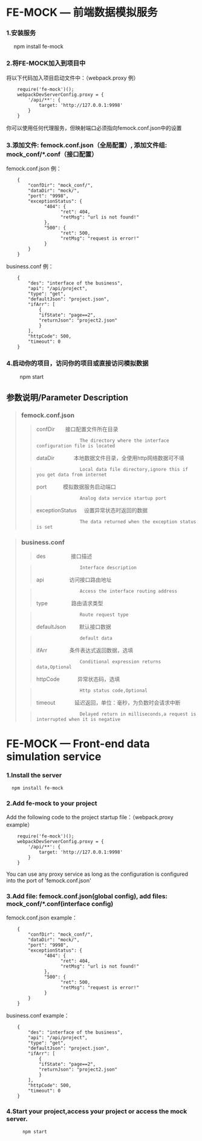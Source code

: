 FE-MOCK — 前端数据模拟服务
======
### 1.安装服务
      npm install fe-mock

### 2.将FE-MOCK加入到项目中
将以下代码加入项目启动文件中：（webpack.proxy 例）

        require('fe-mock')();
        webpackDevServerConfig.proxy = {
            '/api/**': {
                target: 'http://127.0.0.1:9998'
            }
        }
        
你可以使用任何代理服务，但映射端口必须指向femock.conf.json中的设置

### 3.添加文件: femock.conf.json（全局配置）, 添加文件组: mock_conf/*.conf（接口配置）
        
femock.conf.json 例：

        {
            "confDir": "mock_conf/",
            "dataDir": "mock/",
            "port": "9998",
            "exceptionStatus": {
                  "404": {
                        "ret": 404,
                        "retMsg": "url is not found!"
                  },
                  "500": {
                        "ret": 500,
                        "retMsg": "request is error!"
                  }
            }
        }

business.conf 例：

        {
            "des": "interface of the business",
            "api": "/api/project",
            "type": "get",
            "defaultJson": "project.json",
            "ifArr": [
                {
                "ifState": "page==2",
                "returnJson": "project2.json"
                }
            ],
            "httpCode": 500,
            "timeout": 0
        }

### 4.启动你的项目，访问你的项目或直接访问模拟数据
          npm start

参数说明/Parameter Description
------

> ### femock.conf.json
> > confDir             接口配置文件所在目录
> > 
> >                     The directory where the interface configuration file is located
> > 
> > dataDir             本地数据文件目录，全使用http网络数据可不填
> 
> >                     Local data file directory,ignore this if you get data from internet
> > 
> > port                模拟数据服务启动端口
> 
> >                     Analog data service startup port
> > 
> > exceptionStatus     设置异常状态时返回的数据
> 
> >                     The data returned when the exception status is set

> ### business.conf
> > des                 接口描述
> 
> >                     Interface description
> > 
> > api                 访问接口路由地址
> 
> >                     Access the interface routing address
> > 
> > type                路由请求类型
> 
> >                     Route request type
> > 
> > defaultJson         默认接口数据
> 
> >                     default data
> > 
> > ifArr               条件表达式返回数据，选填
> 
> >                     Conditional expression returns data,Optional
> > 
> > httpCode            异常状态码，选填
> 
> >                     Http status code,Optional
> > 
> > timeout             延迟返回，单位：毫秒，为负数时会请求中断
> 
> >                     Delayed return in milliseconds,a request is interrupted when it is negative

FE-MOCK — Front-end data simulation service
======
### 1.Install the server
      npm install fe-mock

### 2.Add fe-mock to your project
Add the following code to the project startup file：（webpack.proxy example）

        require('fe-mock')();
        webpackDevServerConfig.proxy = {
            '/api/**': {
                target: 'http://127.0.0.1:9998'
            }
        }
        
You can use any proxy service as long as the configuration is configured into the port of 'femock.conf.json'

### 3.Add file: femock.conf.json(global config), add files: mock_conf/*.conf(interface config)
        
femock.conf.json example：

        {
            "confDir": "mock_conf/",
            "dataDir": "mock/",
            "port": "9998",
            "exceptionStatus": {
                  "404": {
                        "ret": 404,
                        "retMsg": "url is not found!"
                  },
                  "500": {
                        "ret": 500,
                        "retMsg": "request is error!"
                  }
            }
        }

business.conf example：

        {
            "des": "interface of the business",
            "api": "/api/project",
            "type": "get",
            "defaultJson": "project.json",
            "ifArr": [
                {
                "ifState": "page==2",
                "returnJson": "project2.json"
                }
            ],
            "httpCode": 500,
            "timeout": 0
        }

### 4.Start your project,access your project or access the mock server.
          npm start
